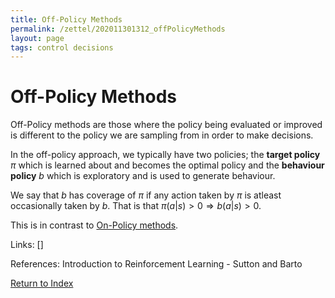 ```yaml
---
title: Off-Policy Methods
permalink: /zettel/202011301312_offPolicyMethods
layout: page
tags: control decisions
---
```

# Off-Policy Methods

Off-Policy methods are those where the policy being evaluated or improved 
is different to the policy we are sampling from in order to make decisions.

In the off-policy approach, we typically have two policies; the **target policy** $\pi$ which 
is learned about and becomes the optimal policy and the **behaviour policy** $b$ which 
is exploratory and is used to generate behaviour. 

We say that $b$ has coverage of $\pi$ if any action taken by $\pi$ is atleast occasionally taken by 
$b$. That is that $\pi(a|s) > 0 \Rightarrow b(a|s) > 0$.

This is in contrast to [On-Policy methods](202011301310_onPolicyMethods).

Links: []

References: Introduction to Reinforcement Learning - Sutton and Barto

[Return to Index](index)